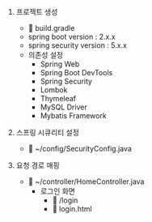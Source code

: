 1. 프로젝트 생성
    - 📄 build.gradle
    - spring boot version       : 2.x.x
    - spring security version   : 5.x.x
    - 의존성 설정
        * Spring Web
        * Spring Boot DevTools
        * Spring Security
        * Lombok
        * Thymeleaf
        * MySQL Driver
        * Mybatis Framework

2. 스프링 시큐리티 설정
    - 📄 ~/config/SecurityConfig.java
        
3. 요청 경로 매핑
    - 📄 ~/controller/HomeController.java
        - 로그인 화면
            - 🔗 /login
            - 📄 login.html

        

    
